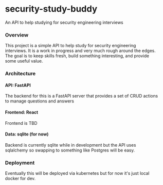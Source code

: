 # security-study-buddy
An API to help studying for security engineering interviews

### Overview
This project is a simple API to help study for security engineering interviews. It is a work in progress and very much rough around the edges. The goal is to keep skills fresh, build something interesting, and provide some useful value.

### Architecture
#### API: FastAPI
The backend for this is a FastAPI server that provides a set of CRUD actions to manage questions and answers

#### Frontend: React
Frontend is TBD

#### Data: sqlite (for now)
Backend is currently sqlite while in development but the API uses sqlalchemy so swapping to something like Postgres will be easy.

### Deployment
Eventually this will be deployed via kubernetes but for now it's just local docker for dev.